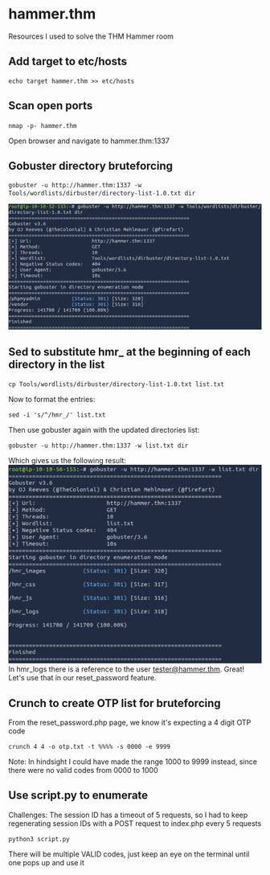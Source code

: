 # hammer.thm
Resources I used to solve the THM Hammer room


## Add target to etc/hosts
```
echo target hammer.thm >> etc/hosts
```

## Scan open ports
`nmap -p- hammer.thm`

Open browser and navigate to hammer.thm:1337

## Gobuster directory bruteforcing
```
gobuster -u http://hammer.thm:1337 -w Tools/wordlists/dirbuster/directory-list-1.0.txt dir
```
![](Assets/gobuster.PNG)
## Sed to substitute hmr_ at the beginning of each directory in the list
```
cp Tools/wordlists/dirbuster/directory-list-1.0.txt list.txt
```
Now to format the entries:
```
sed -i 's/^/hmr_/' list.txt
```
Then use gobuster again with the updated directories list:
```
gobuster -u http://hammer.thm:1337 -w list.txt dir
```
Which gives us the following result:
![](Assets/hmr_gobuster.PNG)
In hmr_logs there is a reference to the user tester@hammer.thm. Great! Let's use that in our reset_password feature.
## Crunch to create OTP list for bruteforcing
From the reset_password.php page, we know it's expecting a 4 digit OTP code
```
crunch 4 4 -o otp.txt -t %%%% -s 0000 -e 9999
```
Note: In hindsight I could have made the range 1000 to 9999 instead, since there were no valid codes from 0000 to 1000

## Use script.py to enumerate 
Challenges: The session ID has a timeout of 5 requests, so I had to keep regenerating session IDs with a POST request to index.php every 5 requests
```
python3 script.py 
```
There will be multiple VALID codes, just keep an eye on the terminal until one pops up and use it




